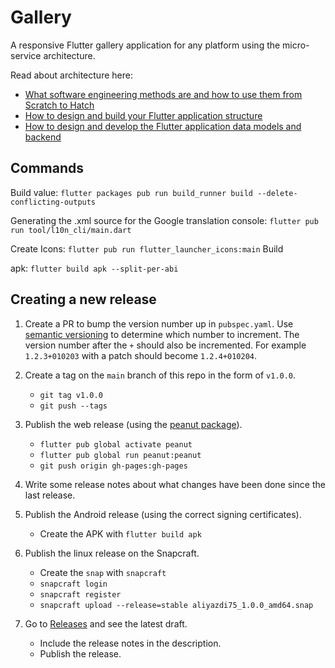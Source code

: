 # Gallery

A responsive Flutter gallery application for any platform using the
micro-service architecture.

Read about architecture here:
- [What software engineering methods are and how to use them from Scratch to Hatch](https://medium.com/flutter-community/the-software-engineering-approach-in-cross-platform-programming-with-flutter-part-1-efcdc8a8fc26)
- [How to design and build your Flutter application structure](https://medium.com/flutter-community/the-software-engineering-approach-in-cross-platform-programming-with-flutter-part-2-f7b75056102)
- [How to design and develop the Flutter application data models and backend](https://medium.com/flutter-community/the-software-engineering-approach-in-cross-platform-programming-with-flutter-part-3-34c6eff02af0)

## Commands

Build value: `flutter packages pub run build_runner build --delete-conflicting-outputs`

Generating the .xml source for the Google translation console: `flutter
pub run tool/l10n_cli/main.dart`

Create Icons: `flutter pub run flutter_launcher_icons:main` Build

apk: `flutter build apk --split-per-abi`

## Creating a new release

1. Create a PR to bump the version number up in `pubspec.yaml`. Use
   [semantic versioning](https://semver.org/) to determine which number
   to increment. The version number after the `+` should also be
   incremented. For example `1.2.3+010203` with a patch should become
   `1.2.4+010204`.

2. Create a tag on the `main` branch of this repo in the form of
   `v1.0.0`.
	* `git tag v1.0.0`
	* `git push --tags`

3. Publish the web release (using the [peanut package](https://pub.dev/packages/peanut)).
    * `flutter pub global activate peanut`
    * `flutter pub global run peanut:peanut`
   *  `git push origin gh-pages:gh-pages`

4. Write some release notes about what changes have been done since the
   last release.

5. Publish the Android release (using the correct signing certificates).
   *  Create the APK with `flutter build apk`

6. Publish the linux release on the Snapcraft.
   *  Create the `snap` with `snapcraft`
   *  `snapcraft login`
   *  `snapcraft register`
   *  `snapcraft upload --release=stable aliyazdi75_1.0.0_amd64.snap`

7. Go to [Releases](https://github.com/aliyazdi75/aliyazdi75.github.io/releases) and see
   the latest draft.
    * Include the release notes in the description.
    * Publish the release.